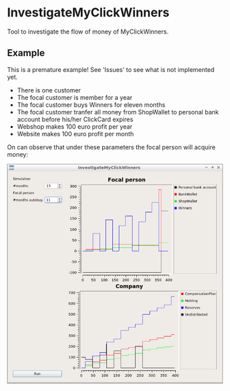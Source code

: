# InvestigateMyClickWinners

Tool to investigate the flow of money of MyClickWinners.

## Example

This is a premature example! See 'Issues' to see what is not implemented yet.

 * There is one customer
 * The focal customer is member for a year
 * The focal customer buys Winners for eleven months
 * The focal customer tranfer all money from ShopWallet to personal bank account before his/her ClickCard expires
 * Webshop makes 100 euro profit per year
 * Website makes 100 euro profit per month

On can observe that under these parameters the focal person will acquire money:

![Version 0.2](v0_2.png)